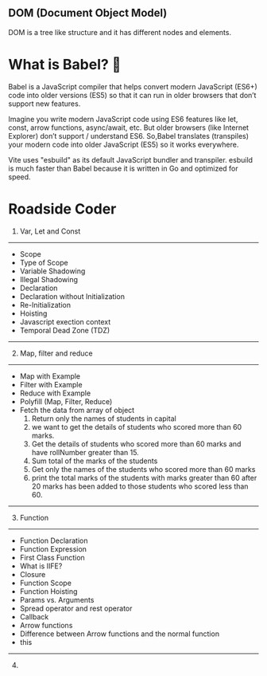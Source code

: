 DOM (Document Object Model) 
-----------------------------
DOM is a tree like structure and it has different nodes and elements.

What is Babel? 🚀
===================================================================================
Babel is a JavaScript compiler that helps convert modern JavaScript (ES6+) code into older versions (ES5) so that it can run in older browsers that don’t support new features.

Imagine you write modern JavaScript code using ES6 features like let, const, arrow functions, async/await, etc. But older browsers (like Internet Explorer) don’t support / understand ES6.
So,Babel translates (transpiles) your modern code into older JavaScript (ES5) so it works everywhere.

Vite uses "esbuild" as its default JavaScript bundler and transpiler. esbuild is much faster than Babel because it is written in Go and optimized for speed.

Roadside Coder
========================================================================================
1. Var, Let and Const
---------------------------

* Scope
* Type of Scope
* Variable Shadowing
* Illegal Shadowing
* Declaration
* Declaration without Initialization
* Re-Initialization
* Hoisting
* Javascript exection context
* Temporal Dead Zone (TDZ)

---------------------------------------------------------------------------------------------------
2. Map, filter and reduce
----------------------------

* Map with Example
* Filter with Example
* Reduce with Example
* Polyfill (Map, Filter, Reduce)
* Fetch the data from array of object
    1. Return only the names of students in capital
    2. we want to get the details of students who scored more than 60 marks.
    3. Get the details of students who scored more than 60 marks and have rollNumber greater than 15.
    4. Sum total of the marks of the students
    5. Get only the names of the students who scored more than 60 marks
    6. print the total marks of the students with marks greater than 60 after 20 marks has been added to those students who scored less than 60.

---------------------------------------------------------------------------------------------------
3. Function
-------------

* Function Declaration
* Function Expression
* First Class Function 
* What is IIFE?
* Closure
* Function Scope
* Function Hoisting
* Params vs. Arguments
* Spread operator and rest operator
* Callback
* Arrow functions
* Difference between Arrow functions and the normal function
* this

---------------------------------------------------------------------------------------------------
4. 









